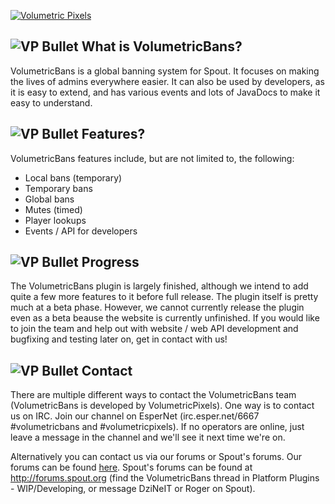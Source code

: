 [![Volumetric Pixels][VP Logo]][VP Website]

![VP Bullet] What is VolumetricBans?
-----------------
VolumetricBans is a global banning system for Spout. It focuses on making the lives of admins everywhere easier. It can also be used 
by developers, as it is easy to extend, and has various events and lots of JavaDocs to make it easy to understand.

![VP Bullet] Features?
-----------------
VolumetricBans features include, but are not limited to, the following:
* Local bans (temporary)
* Temporary bans
* Global bans
* Mutes (timed)
* Player lookups
* Events / API for developers

![VP Bullet] Progress
-----------------
The VolumetricBans plugin is largely finished, although we intend to add quite a few more features to it before full release. The plugin 
itself is pretty much at a beta phase. However, we cannot currently release the plugin even as a beta beause the website is currently 
unfinished. If you would like to join the team and help out with website / web API development and bugfixing and testing later 
on, get in contact with us!

![VP Bullet] Contact
-----------------
There are multiple different ways to contact the VolumetricBans team (VolumetricBans is developed by VolumetricPixels). One way is 
to contact us on IRC. Join our channel on EsperNet (irc.esper.net/6667 #volumetricbans and #volumetricpixels). If no operators are online, 
just leave a message in the channel and we'll see it next time we're on.

Alternatively you can contact us via our forums or Spout's forums. Our forums can be found [here](http://volumetricpixels.com/forums).
Spout's forums can be found at http://forums.spout.org (find the VolumetricBans thread in Platform Plugins - WIP/Developing, or 
message DziNeIT or Roger on Spout).

[VP Logo]: http://www.hawnutor.org/image/zV5pfpD.png
[VP Website]: http://www.volumetricpixels.com/
[VP Bullet]: http://www.hawnutor.org/image/AkwOSAn.png